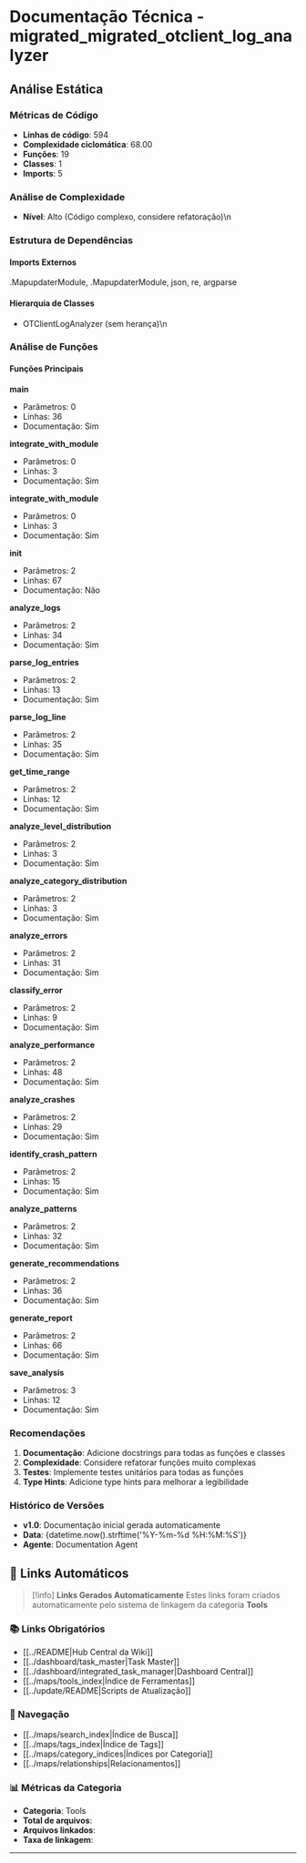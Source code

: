 # Documentação Técnica - migrated_migrated_otclient_log_analyzer

## Análise Estática

### Métricas de Código
- **Linhas de código**: 594
- **Complexidade ciclomática**: 68.00
- **Funções**: 19
- **Classes**: 1
- **Imports**: 5

### Análise de Complexidade
- **Nível**: Alto (Código complexo, considere refatoração)\n
### Estrutura de Dependências

#### Imports Externos
.MapupdaterModule, .MapupdaterModule, json, re, argparse

#### Hierarquia de Classes
- OTClientLogAnalyzer (sem herança)\n
### Análise de Funções

#### Funções Principais
**main**
- Parâmetros: 0
- Linhas: 36
- Documentação: Sim

**integrate_with_module**
- Parâmetros: 0
- Linhas: 3
- Documentação: Sim

**integrate_with_module**
- Parâmetros: 0
- Linhas: 3
- Documentação: Sim

**__init__**
- Parâmetros: 2
- Linhas: 67
- Documentação: Não

**analyze_logs**
- Parâmetros: 2
- Linhas: 34
- Documentação: Sim

**parse_log_entries**
- Parâmetros: 2
- Linhas: 13
- Documentação: Sim

**parse_log_line**
- Parâmetros: 2
- Linhas: 35
- Documentação: Sim

**get_time_range**
- Parâmetros: 2
- Linhas: 12
- Documentação: Sim

**analyze_level_distribution**
- Parâmetros: 2
- Linhas: 3
- Documentação: Sim

**analyze_category_distribution**
- Parâmetros: 2
- Linhas: 3
- Documentação: Sim

**analyze_errors**
- Parâmetros: 2
- Linhas: 31
- Documentação: Sim

**classify_error**
- Parâmetros: 2
- Linhas: 9
- Documentação: Sim

**analyze_performance**
- Parâmetros: 2
- Linhas: 48
- Documentação: Sim

**analyze_crashes**
- Parâmetros: 2
- Linhas: 29
- Documentação: Sim

**identify_crash_pattern**
- Parâmetros: 2
- Linhas: 15
- Documentação: Sim

**analyze_patterns**
- Parâmetros: 2
- Linhas: 32
- Documentação: Sim

**generate_recommendations**
- Parâmetros: 2
- Linhas: 36
- Documentação: Sim

**generate_report**
- Parâmetros: 2
- Linhas: 66
- Documentação: Sim

**save_analysis**
- Parâmetros: 3
- Linhas: 12
- Documentação: Sim

### Recomendações

1. **Documentação**: Adicione docstrings para todas as funções e classes
2. **Complexidade**: Considere refatorar funções muito complexas
3. **Testes**: Implemente testes unitários para todas as funções
4. **Type Hints**: Adicione type hints para melhorar a legibilidade

### Histórico de Versões

- **v1.0**: Documentação inicial gerada automaticamente
- **Data**: {datetime.now().strftime('%Y-%m-%d %H:%M:%S')}
- **Agente**: Documentation Agent


## 🔗 **Links Automáticos**

> [!info] **Links Gerados Automaticamente**
> Estes links foram criados automaticamente pelo sistema de linkagem da categoria **Tools**

### **📚 Links Obrigatórios**
- [[../README|Hub Central da Wiki]]
- [[../dashboard/task_master|Task Master]]
- [[../dashboard/integrated_task_manager|Dashboard Central]]
- [[../maps/tools_index|Índice de Ferramentas]]
- [[../update/README|Scripts de Atualização]]

### **🧭 Navegação**
- [[../maps/search_index|Índice de Busca]]
- [[../maps/tags_index|Índice de Tags]]
- [[../maps/category_indices|Índices por Categoria]]
- [[../maps/relationships|Relacionamentos]]

### **📊 Métricas da Categoria**
- **Categoria**: Tools
- **Total de arquivos**: <!-- Contador automático -->
- **Arquivos linkados**: <!-- Contador automático -->
- **Taxa de linkagem**: <!-- Percentual automático -->

---

